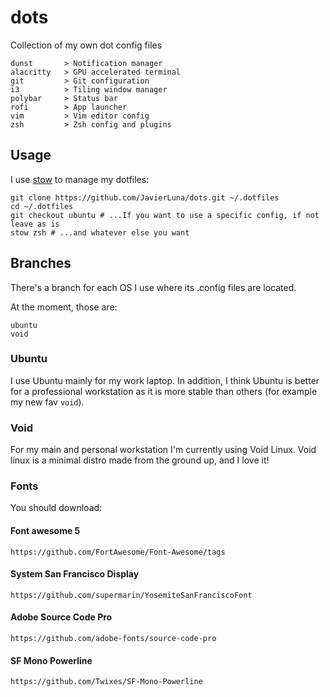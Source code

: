 # dots
Collection of my own dot config files

```
dunst	    > Notification manager
alacritty   > GPU accelerated terminal
git         > Git configuration
i3          > Tiling window manager
polybar     > Status bar
rofi        > App launcher
vim         > Vim editor config
zsh         > Zsh config and plugins
```


## Usage
I use [stow](https://www.gnu.org/software/stow/) to manage my dotfiles:

```
git clone https://github.com/JavierLuna/dots.git ~/.dotfiles
cd ~/.dotfiles
git checkout ubuntu # ...If you want to use a specific config, if not leave as is
stow zsh # ...and whatever else you want
```

## Branches

There's a branch for each OS I use where its .config files are located.

At the moment, those are:
```
ubuntu
void
```

### Ubuntu

I use Ubuntu mainly for my work laptop. In addition, I think Ubuntu is better for a professional workstation as it is more stable than others (for example my new fav `void`).

### Void

For my main and personal workstation I'm currently using Void Linux. Void linux is a minimal distro made from the ground up, and I love it!

### Fonts

You should download:

#### Font awesome 5
`https://github.com/FortAwesome/Font-Awesome/tags`

#### System San Francisco Display
`https://github.com/supermarin/YosemiteSanFranciscoFont`

#### Adobe Source Code Pro
`https://github.com/adobe-fonts/source-code-pro`

#### SF Mono Powerline
`https://github.com/Twixes/SF-Mono-Powerline`
